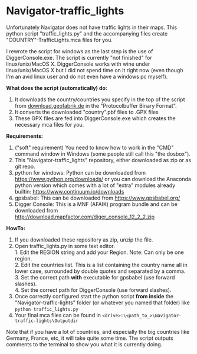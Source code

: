 # Navigator-traffic_lights

Unfortunately Navigator does not have traffic lights in their maps.
This python script "traffic_lights.py" and the accompanying files create "COUNTRY"-TrafficLights.mca files for you.

I rewrote the script for windows as the last step is the use of DiggerConsole.exe.
The script is currently "not finished" for linux/unix/MacOS X. DiggerConsole works with wine under linux/unix/MacOS X but I did not spend time on it right now (even though I'm an avid linux user and do not even have a windows pc myself).

**What does the script (automatically) do:**</br>
  1. It downloads the country/countries you specify in the top of the script from [download.geofabrik.de](http://download.geofabrik.de/) in the "Protocolbuffer Binary Format".</br>
  2. It converts the downloaded "country".pbf files to .GPX files</br>
  3. These GPX files are fed into DiggerConsole.exe which creates the necessary mca files for you.</br>

**Requirements:**</br>
  1. ("soft" requirement) You need to know how to work in the "CMD" command window in Windows (some people still call this "the dosbox").
  2. This "Navigator-traffic_lights" repository, either downloaded as zip or as git repo.</br>
  3. python for windows: Python can be downloaded from https://www.python.org/downloads/ or you can download the Anaconda python version which comes with a lot of "extra" modules already builtin: https://www.continuum.io/downloads</br>
  4. gpsbabel: This can be downloaded from https://www.gpsbabel.org/</br>
  5. Digger Console: This is a MNF (AFAIK) program bundle and can be downloaded from http://download.mapfactor.com/diger_console_12_2_2.zip</br>

**HowTo:**</br>
  1. If you downloaded these repository as zip, unzip the file.</br>
  2. Open traffic_lights.py in some text editor.</br>
    1. Edit the REGION string and add your Region. Note: Can only be one region.</br>
    2. Edit the countries list. This is a list containing the country name all in lower case, surrounded by double quotes and separated by a comma.</br>
    3. Set the correct path **with** executable for gpsbabel (use forward slashes).</br>
    4. Set the correct path for DiggerConsole (use forward slashes).</br>
  3. Once correctly configured start the python script **from inside** the "Navigator-traffic-lights" folder (or whatever you named that folder) like ```python traffic_lights.py```</br>
  4. Your final mca files can be found in ```<drive>:\<path_to_>\Navigator-traffic-lights\Outputdir```

Note that if you have a lot of countries, and especially the big countries like Germany, France, etc, it will take quite some time. The script outputs comments to the terminal to show you what it is currently doing.

